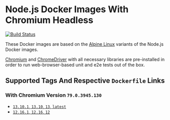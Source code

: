# Node.js Docker Images With Chromium Headless

[![Build Status](https://travis-ci.org/skriptfabrik/docker-hub-node-with-chromium.svg?branch=13.10)](https://travis-ci.org/skriptfabrik/docker-hub-node-with-chromium)

These Docker images are based on the [Alpine Linux](http://alpinelinux.org/) variants of the Node.js Docker images.

[Chromium](https://chromium.org/) and [ChromeDriver](https://chromedriver.chromium.org/) with all necessary libraries are pre-installed 
in order to run web-browser-based unit and e2e tests out of the box.

## Supported Tags And Respective `Dockerfile` Links

### With Chromium Version `79.0.3945.130`
* [`13.10.1`, `13.10`, `13`, `latest`](https://github.com/skriptfabrik/docker-hub-node-with-chromium/blob/13.10.1/13.10/Dockerfile)
* [`12.16.1`, `12.16`, `12`](https://github.com/skriptfabrik/docker-hub-node-with-chromium/blob/12.16.1/12.16/Dockerfile)
